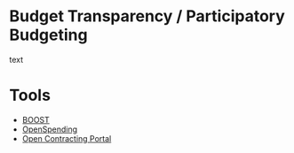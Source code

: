 # Budget Transparency / Participatory Budgeting

text 

# Tools
- [BOOST](boost.md)
- [OpenSpending](OpenSpending.md)
- [Open Contracting Portal](ocportal.md)
